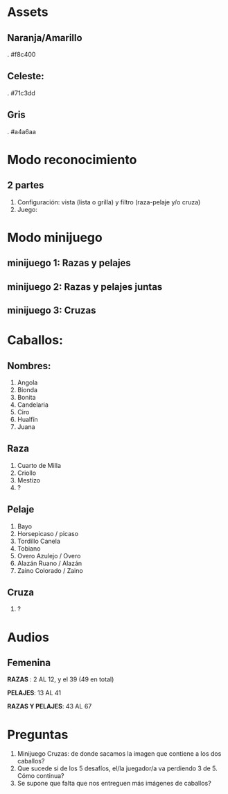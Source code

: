 # Assets

## Naranja/Amarillo
. #f8c400

## Celeste:
. #71c3dd 

## Gris
. #a4a6aa

# Modo reconocimiento

## 2 partes
1. Configuración: vista (lista o grilla) y filtro (raza-pelaje y/o cruza)
2. Juego: 

# Modo minijuego


## minijuego 1: Razas y pelajes

## minijuego 2: Razas y pelajes juntas

## minijuego 3: Cruzas


# Caballos:

## Nombres:
1. Angola
2. Bionda
3. Bonita
4. Candelaria
5. Ciro
6. Hualfín
7. Juana

## Raza
1. Cuarto de Milla
2. Criollo
3. Mestizo
4. ?

## Pelaje
1. Bayo
2. Horsepicaso / picaso
3. Tordillo Canela 
4. Tobiano 
5. Overo Azulejo / Overo
6. Alazán Ruano / Alazán
7. Zaino Colorado / Zaino

## Cruza
1. ?



# Audios

## Femenina

**RAZAS** : 2 AL 12, y el 39 (49 en total)

**PELAJES**: 13 AL 41

**RAZAS Y PELAJES**: 43 AL 67

# Preguntas

1. Minijuego Cruzas: de donde sacamos la imagen que contiene a los dos caballos? 
2. Que sucede si de los 5 desafíos, el/la juegador/a va perdiendo 3 de 5. Cómo continua?
3. Se supone que falta que nos entreguen más imágenes de caballos?
